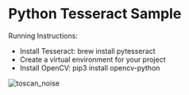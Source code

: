 # Python Tesseract Sample

Running Instructions:

- Install Tesseract: brew install pytesseract
- Create a virtual environment for your project
- Install OpenCV: pip3 install opencv-python


![toscan_noise](https://user-images.githubusercontent.com/31501126/147412717-be668a79-d44f-44aa-867f-55a5b8791c60.jpeg)
